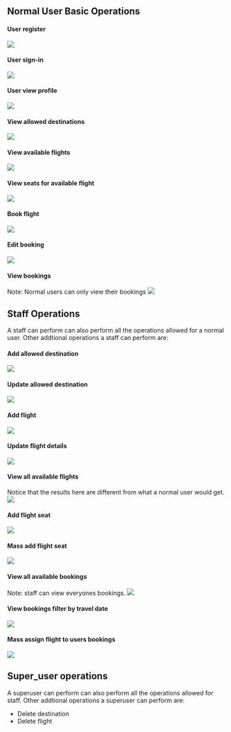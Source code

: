 ## Normal User Basic Operations
#### User register
![](/Docs/images/register.png?)

#### User sign-in
![](/Docs/images/sign_in.png?)

#### User view profile
![](/Docs/images/view_profile.png?)

#### View allowed destinations

![](/Docs/images/view_destinations.png?)

#### View available flights
![](/Docs/images/view_flights_normal_user.png?)

#### View seats for available flight
![](/Docs/images/view_flight_seats.png?)

#### Book flight
![](/Docs/images/book_flight.png?)

#### Edit booking
![](/Docs/images/edit_booking.png?)

#### View bookings
Note: Normal users can only view their bookings
![](/Docs/images/bookings_view_normal_user.png?)

## Staff Operations
A staff can perform can also perform all the operations allowed for a normal user.
Other addtional operations a staff can perform are:

#### Add allowed destination
![](/Docs/images/add_destination.png?)

#### Update allowed destination
![](/Docs/images/edit_destination.png?)

#### Add flight
![](/Docs/images/add_flight.png?)

#### Update flight details
![](/Docs/images/edit_flight.png?)

#### View all available flights
Notice that the results here are different from what a normal user would get.
![](/Docs/images/view_flights_staff.png?)

#### Add flight seat
![](/Docs/images/add_flight_seat.png?)

#### Mass add flight seat
![](/Docs/images/mass_add_flight_seats.png?)

#### View all available bookings
Note: staff can view everyones bookings.
![](/Docs/images/bookings_view_staff.png?)

#### View bookings filter by travel date
![](/Docs/images/bookings_view_filter_by_date.png?)

#### Mass assign flight to users bookings
![](/Docs/images/flight_mass_assign_bookings.png?)

## Super_user operations
A superuser can perform can also perform all the operations allowed for staff.
Other addtional operations a superuser can perform are:
* Delete destination
* Delete flight

